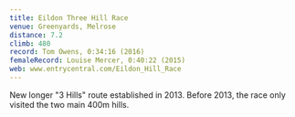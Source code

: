```yaml
---
title: Eildon Three Hill Race
venue: Greenyards, Melrose
distance: 7.2
climb: 480
record: Tom Owens, 0:34:16 (2016)
femaleRecord: Louise Mercer, 0:40:22 (2015)
web: www.entrycentral.com/Eildon_Hill_Race
---
```

New longer "3 Hills" route established in 2013. Before 2013, the race only visited the two main 400m hills.